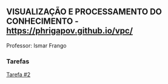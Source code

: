 ## VISUALIZAÇÃO E PROCESSAMENTO DO CONHECIMENTO - https://phrigapov.github.io/vpc/

Professor: Ismar Frango

### Tarefas

<a href="ismar/choropleth/sme_map_sp.html">Tarefa #2</a>
